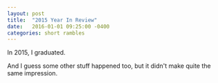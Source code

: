 ```yaml
---
layout: post
title:  "2015 Year In Review"
date:   2016-01-01 09:25:00 -0400
categories: short rambles
---
```


In 2015, I graduated.

And I guess some other stuff happened too, but it didn't make quite the same impression.
